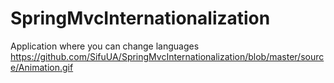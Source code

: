# SpringMvcInternationalization
Application where you can change languages
https://github.com/SifuUA/SpringMvcInternationalization/blob/master/source/Animation.gif
